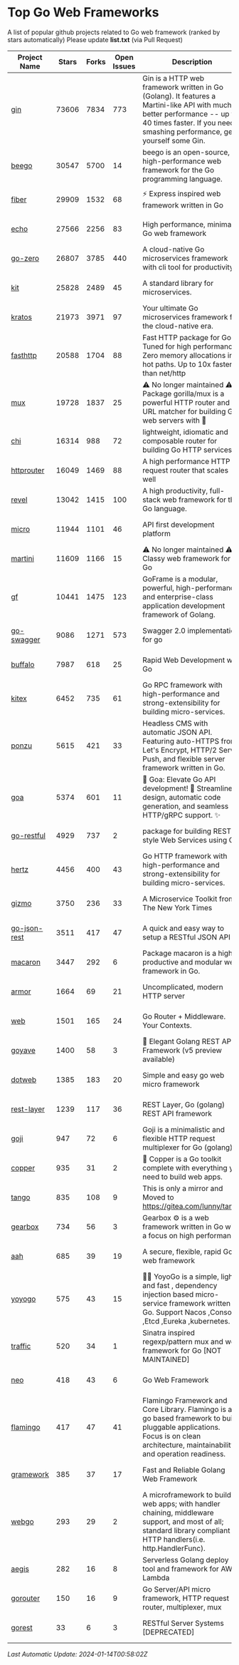 # Top Go Web Frameworks
A list of popular github projects related to Go web framework (ranked by stars automatically)
Please update **list.txt** (via Pull Request)

| Project Name | Stars | Forks | Open Issues | Description | Last Commit |
| ------------ | ----- | ----- | ----------- | ----------- | ----------- |
| [gin](https://github.com/gin-gonic/gin) | 73606 | 7834 | 773 | Gin is a HTTP web framework written in Go (Golang). It features a Martini-like API with much better performance -- up to 40 times faster. If you need smashing performance, get yourself some Gin. | 2023-12-13 02:28:51 |
| [beego](https://github.com/beego/beego) | 30547 | 5700 | 14 | beego is an open-source, high-performance web framework for the Go programming language. | 2024-01-07 09:39:19 |
| [fiber](https://github.com/gofiber/fiber) | 29909 | 1532 | 68 | ⚡️ Express inspired web framework written in Go | 2024-01-13 15:26:07 |
| [echo](https://github.com/labstack/echo) | 27566 | 2256 | 83 | High performance, minimalist Go web framework | 2023-12-20 13:32:51 |
| [go-zero](https://github.com/zeromicro/go-zero) | 26807 | 3785 | 440 | A cloud-native Go microservices framework with cli tool for productivity. | 2024-01-13 15:48:50 |
| [kit](https://github.com/go-kit/kit) | 25828 | 2489 | 45 | A standard library for microservices. | 2023-12-22 23:16:59 |
| [kratos](https://github.com/go-kratos/kratos) | 21973 | 3971 | 97 | Your ultimate Go microservices framework for the cloud-native era. | 2024-01-05 03:06:12 |
| [fasthttp](https://github.com/valyala/fasthttp) | 20588 | 1704 | 88 | Fast HTTP package for Go. Tuned for high performance. Zero memory allocations in hot paths. Up to 10x faster than net/http | 2024-01-09 12:01:31 |
| [mux](https://github.com/gorilla/mux) | 19728 | 1837 | 25 | ⚠️ No longer maintained ⚠️  Package gorilla/mux is a powerful HTTP router and URL matcher for building Go web servers with 🦍 | 2023-12-07 04:58:53 |
| [chi](https://github.com/go-chi/chi) | 16314 | 988 | 72 | lightweight, idiomatic and composable router for building Go HTTP services | 2024-01-10 14:13:35 |
| [httprouter](https://github.com/julienschmidt/httprouter) | 16049 | 1469 | 88 | A high performance HTTP request router that scales well | 2022-06-03 15:51:59 |
| [revel](https://github.com/revel/revel) | 13042 | 1415 | 100 | A high productivity, full-stack web framework for the Go language. | 2022-04-12 20:53:30 |
| [micro](https://github.com/micro/micro) | 11944 | 1101 | 46 | API first development platform | 2023-07-28 18:28:23 |
| [martini](https://github.com/go-martini/martini) | 11609 | 1166 | 15 | ⚠️ No longer maintained ⚠️  Classy web framework for Go | 2017-01-21 21:58:54 |
| [gf](https://github.com/gogf/gf) | 10441 | 1475 | 123 | GoFrame is a modular, powerful, high-performance and enterprise-class application development framework of Golang.  | 2024-01-11 14:15:22 |
| [go-swagger](https://github.com/go-swagger/go-swagger) | 9086 | 1271 | 573 | Swagger 2.0 implementation for go | 2024-01-10 07:58:34 |
| [buffalo](https://github.com/gobuffalo/buffalo) | 7987 | 618 | 25 | Rapid Web Development w/ Go | 2023-01-26 15:34:17 |
| [kitex](https://github.com/cloudwego/kitex) | 6452 | 735 | 61 | Go RPC framework with high-performance and strong-extensibility for building micro-services. | 2024-01-11 09:44:17 |
| [ponzu](https://github.com/ponzu-cms/ponzu) | 5615 | 421 | 33 | Headless CMS with automatic JSON API. Featuring auto-HTTPS from Let's Encrypt, HTTP/2 Server Push, and flexible server framework written in Go. | 2020-01-02 00:14:32 |
| [goa](https://github.com/goadesign/goa) | 5374 | 601 | 11 | 🌟 Goa: Elevate Go API development! 🚀 Streamlined design, automatic code generation, and seamless HTTP/gRPC support. ✨ | 2024-01-12 20:00:51 |
| [go-restful](https://github.com/emicklei/go-restful) | 4929 | 737 | 2 | package for building REST-style Web Services using Go | 2024-01-09 20:25:00 |
| [hertz](https://github.com/cloudwego/hertz) | 4456 | 400 | 43 | Go HTTP framework with high-performance and strong-extensibility for building micro-services. | 2024-01-12 03:17:52 |
| [gizmo](https://github.com/nytimes/gizmo) | 3750 | 236 | 33 | A Microservice Toolkit from The New York Times | 2021-04-30 15:27:05 |
| [go-json-rest](https://github.com/ant0ine/go-json-rest) | 3511 | 417 | 47 | A quick and easy way to setup a RESTful JSON API | 2017-09-13 04:12:08 |
| [macaron](https://github.com/go-macaron/macaron) | 3447 | 292 | 6 | Package macaron is a high productive and modular web framework in Go. | 2023-12-25 03:59:28 |
| [armor](https://github.com/labstack/armor) | 1664 | 69 | 21 | Uncomplicated, modern HTTP server | 2019-08-03 18:10:09 |
| [web](https://github.com/gocraft/web) | 1501 | 165 | 24 | Go Router + Middleware. Your Contexts. | 2019-02-07 15:06:52 |
| [goyave](https://github.com/go-goyave/goyave) | 1400 | 58 | 3 | 🍐 Elegant Golang REST API Framework (v5 preview available) | 2023-06-09 14:22:05 |
| [dotweb](https://github.com/devfeel/dotweb) | 1385 | 183 | 20 | Simple and easy go web micro framework | 2023-12-13 02:13:17 |
| [rest-layer](https://github.com/rs/rest-layer) | 1239 | 117 | 36 | REST Layer, Go (golang) REST API framework | 2021-09-30 23:58:01 |
| [goji](https://github.com/goji/goji) | 947 | 72 | 6 | Goji is a minimalistic and flexible HTTP request multiplexer for Go (golang) | 2019-01-26 23:58:29 |
| [copper](https://github.com/gocopper/copper) | 935 | 31 | 2 | 🚀‏‏‎    ‎‏‏‎‏‏‎‎‎‎‎‎Copper is a Go toolkit complete with everything you need to build web apps. | 2024-01-05 15:28:28 |
| [tango](https://github.com/lunny/tango) | 835 | 108 | 9 | This is only a mirror and Moved to https://gitea.com/lunny/tango | 2019-05-17 03:31:10 |
| [gearbox](https://github.com/gogearbox/gearbox) | 734 | 56 | 3 | Gearbox :gear: is a web framework written in Go with a focus on high performance | 2022-09-21 00:20:37 |
| [aah](https://github.com/go-aah/aah) | 685 | 39 | 19 | A secure, flexible, rapid Go web framework | 2020-09-02 02:31:20 |
| [yoyogo](https://github.com/yoyofx/yoyogo) | 575 | 43 | 15 | 🦄🌈 YoyoGo is a simple, light and fast , dependency injection based micro-service framework written in Go. Support Nacos ,Consoul ,Etcd ,Eureka ,kubernetes. | 2023-12-14 06:19:54 |
| [traffic](https://github.com/gravityblast/traffic) | 520 | 34 | 1 | Sinatra inspired regexp/pattern mux and web framework for Go [NOT MAINTAINED] | 2015-11-26 21:31:07 |
| [neo](https://github.com/ivpusic/neo) | 418 | 43 | 6 | Go Web Framework | 2017-08-14 23:54:31 |
| [flamingo](https://github.com/i-love-flamingo/flamingo) | 417 | 47 | 41 | Flamingo Framework and Core Library. Flamingo is a go based framework to build pluggable applications. Focus is on clean architecture, maintainability and operation readiness. | 2023-12-14 14:05:47 |
| [gramework](https://github.com/gramework/gramework) | 385 | 37 | 17 | Fast and Reliable Golang Web Framework | 2023-10-27 14:01:05 |
| [webgo](https://github.com/bnkamalesh/webgo) | 293 | 29 | 2 | A microframework to build web apps; with handler chaining, middleware support, and most of all; standard library compliant HTTP handlers(i.e. http.HandlerFunc). | 2023-03-08 16:03:21 |
| [aegis](https://github.com/tmaiaroto/aegis) | 282 | 16 | 8 | Serverless Golang deploy tool and framework for AWS Lambda | 2019-07-28 17:59:41 |
| [gorouter](https://github.com/vardius/gorouter) | 150 | 16 | 9 | Go Server/API micro framework, HTTP request router, multiplexer, mux | 2024-01-01 23:03:02 |
| [gorest](https://github.com/tideland/gorest) | 33 | 6 | 3 | RESTful Server Systems [DEPRECATED] | 2017-11-10 13:00:37 |

*Last Automatic Update: 2024-01-14T00:58:02Z*